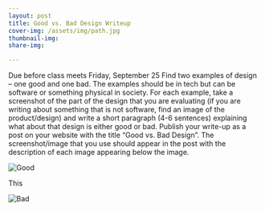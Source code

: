```yaml
---
layout: post
title: Good vs. Bad Design Writeup
cover-img: /assets/img/path.jpg
thumbnail-img: 
share-img: 

---
```


Due before class meets Friday, September 25
Find two examples of design – one good and one bad. The examples should be in tech but can be software or something physical in society. For each example, take a screenshot of the part of the design that you are evaluating (if you are writing about something that is not software, find an image of the product/design) and write a short paragraph (4-6 sentences) explaining what about that design is either good or bad. Publish your write-up as a post on your website with the title “Good vs. Bad Design”. The screenshot/image that you use should appear in the post with the description of each image appearing below the image.

![Good](https://newyork.cbslocal.com/wp-content/uploads/sites/14578484/2019/07/0727noparking.jpg?w=1024)

This

![Bad](https://anm.digital/wp-content/uploads/2018/12/pawhohasparkingduty-768x1024.jpg)
